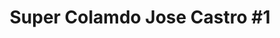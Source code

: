 ---
title: "Super Colamdo Jose Castro #1"
url: /campo-lindo/super-colamdo-jose-castro-1/
shop: Lebensmittel
---